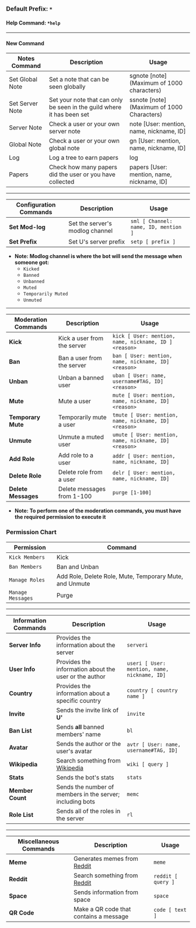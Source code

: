 ### Default Prefix: `*`
#### Help Command: `*help`
---
#### New Command
| Notes Command | Description | Usage |
| --- | --- | --- |
| Set Global Note | Set a note that can be seen globally | sgnote [note] (Maximum of 1000 characters) |
| Set Server Note | Set your note that can only be seen in the guild where it has been set | ssnote [note] (Maximum of 1000 Characters) |
| Server Note | Check a user or your own server note | note [User: mention, name, nickname, ID] |
| Global Note | Check a user or your own global note | gn [User: mention, name, nickname, ID]
| Log | Log a tree to earn papers | log
| Papers | Check how many papers did the user or you have collected | papers [User: mention, name, nickname, ID] |
---
| Configuration Commands | Description | Usage |
| --- | --- | --- |
| **Set Mod-log** | Set the server's modlog channel | ```sml [ Channel: name, ID, mention ]``` |
| **Set Prefix** | Set U's server prefix | ```setp [ prefix ]``` |
* **Note: Modlog channel is where the bot will send the message when someone got:**
    * `Kicked`
    * `Banned`
    * `Unbanned`
    * `Muted`
    * `Temporarily Muted`
    * `Unmuted`
---
| Moderation Commands | Description | Usage |
| --- | --- | --- |
| **Kick** | Kick a user from the server | ```kick [ User: mention, name, nickname, ID ] <reason>``` |
| **Ban** | Ban a user from the server | ```ban [ User: mention, name, nickname, ID] <reason>``` |
| **Unban** | Unban a banned user | ```uban [ User: name, username#TAG, ID] <reason>```
| **Mute** | Mute a user | ```mute [ User: mention, name, nickname, ID] <reason>```
| **Temporary Mute** | Temporarily mute a user | ```tmute [ User: mention, name, nickname, ID] <reason>``` |
| **Unmute** | Unmute a muted user | ```umute [ User: mention, name, nickname, ID] <reason>```
| **Add Role** | Add role to a user | ```addr [ User: mention, name, nickname, ID]```
| **Delete Role** | Delete role from a user | ```delr [ User: mention, name, nickname, ID]```
| **Delete Messages** | Delete messages from 1-100 | ```purge [1-100]```
* **Note: To perform one of the moderation commands, you must have the required permission to execute it**
### Permission Chart
| Permission | Command |
| --- | --- |
| ```Kick Members``` | Kick |
| ```Ban Members``` | Ban and Unban |
| ```Manage Roles``` | Add Role, Delete Role, Mute, Temporary Mute, and Unmute |
| ```Manage Messages``` | Purge |
---
| Information Commands | Description | Usage |
| --- | --- | --- |
| **Server Info** | Provides the information about the server | ```serveri``` |
| **User Info** | Provides the information about the user or the author | ```useri [ User: mention, name, nickname, ID]``` |
| **Country** | Provides the information about a specific country | ```country [ country name ]``` |
| **Invite** | Sends the invite link of **U'** | ```invite``` |
| **Ban List** | Sends **all** banned members' name | ```bl``` |
| **Avatar** | Sends the author or the user's avatar | ```avtr [ User: name, username#TAG, ID]``` |
| **Wikipedia** | Search something from [Wikipedia](https://wikipedia.com/) | ```wiki [ query ]``` |
| **Stats** | Sends the bot's stats | ```stats``` |
| **Member Count** | Sends the number of members in the server; including bots | ```memc``` |
| **Role List** | Sends all of the roles in the server | ```rl``` |
---
| Miscellaneous Commands | Description | Usage |
| --- | --- | --- |
| **Meme** | Generates memes from [Reddit](https://reddit.com/) | ```meme``` |
| **Reddit** | Search something from [Reddit](https://reddit.com/) | ```reddit [ query ]``` |
| **Space** | Sends information from space | ```space``` |
| **QR Code** | Make a QR code that contains a message | ```code [ text ]``` |

